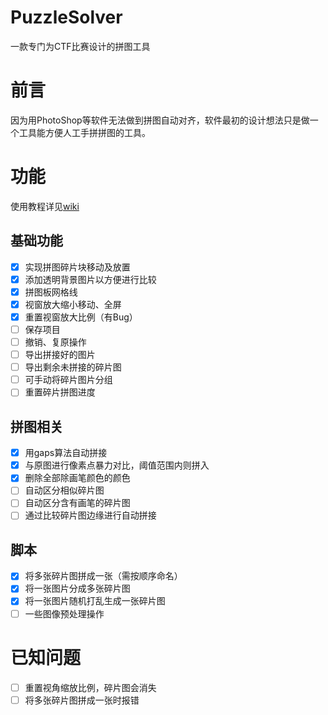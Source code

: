 # PuzzleSolver
一款专门为CTF比赛设计的拼图工具

# 前言
因为用PhotoShop等软件无法做到拼图自动对齐，软件最初的设计想法只是做一个工具能方便人工手拼拼图的工具。  

# 功能
使用教程详见[wiki](https://github.com/JamesHoi/PuzzleSolver/wiki)  
## 基础功能
- [x] 实现拼图碎片块移动及放置
- [x] 添加透明背景图片以方便进行比较 
- [x] 拼图板网格线
- [x] 视窗放大缩小移动、全屏 
- [x] 重置视窗放大比例（有Bug）
- [ ] 保存项目
- [ ] 撤销、复原操作
- [ ] 导出拼接好的图片
- [ ] 导出剩余未拼接的碎片图
- [ ] 可手动将碎片图片分组
- [ ] 重置碎片拼图进度
## 拼图相关
- [x] 用gaps算法自动拼接
- [x] 与原图进行像素点暴力对比，阈值范围内则拼入
- [x] 删除全部除画笔颜色的颜色
- [ ] 自动区分相似碎片图
- [ ] 自动区分含有画笔的碎片图
- [ ] 通过比较碎片图边缘进行自动拼接
## 脚本
- [x] 将多张碎片图拼成一张（需按顺序命名）
- [x] 将一张图片分成多张碎片图
- [x] 将一张图片随机打乱生成一张碎片图
- [ ] 一些图像预处理操作

# 已知问题
- [ ] 重置视角缩放比例，碎片图会消失
- [ ] 将多张碎片图拼成一张时报错
